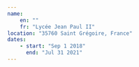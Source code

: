 ```yaml
---
name:
    en: ""
    fr: "Lycée Jean Paul II"
location: "35760 Saint Grégoire, France"
dates:
    - start: "Sep 1 2018"
      end: "Jul 31 2021"
---
```

